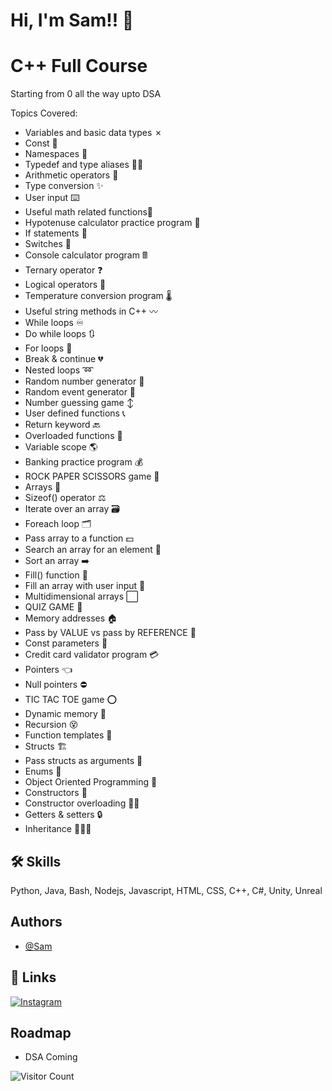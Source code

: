 
# Hi, I'm Sam!! 👋


# C++ Full Course

Starting from 0 all the way upto DSA

Topics Covered:

- Variables and basic data types ✗
- Const 🚫
- Namespaces 📛
- Typedef and type aliases 🙋‍♂️
- Arithmetic operators 🧮
- Type conversion ✨
- User input ⌨️
- Useful math related functions🔢
- Hypotenuse calculator practice program 📐
- If statements 🤔
- Switches 🔀
- Console calculator program 🖩
- Ternary operator ❓
- Logical operators 🔣
- Temperature conversion program 🌡️
- Useful string methods in C++ 〰️
- While loops ♾️
- Do while loops 🔃
- For loops 🔂
- Break & continue 💔
- Nested loops ➿
- Random number generator 🎲
- Random event generator 🎁
- Number guessing game ↕️
- User defined functions 📞
- Return keyword 🔙
- Overloaded functions 🍕
- Variable scope 🌎
- Banking practice program 💰
- ROCK PAPER SCISSORS game 👊
- Arrays 🚗
- Sizeof() operator ⚖️
- Iterate over an array 🗃️
- Foreach loop 🗂️
- Pass array to a function 💵
- Search an array for an element 🔎
- Sort an array ➡️
- Fill() function 🍔
- Fill an array with user input 🌭
- Multidimensional arrays ⬜
- QUIZ GAME 💯
- Memory addresses 🏠
- Pass by VALUE vs pass by REFERENCE 📧
- Const parameters 🧱
- Credit card validator program 💳
- Pointers 👈
- Null pointers ⛔
- TIC TAC TOE game ⭕
- Dynamic memory 🧠
- Recursion 😵
- Function templates 🍪
- Structs 🏗️
- Pass structs as arguments 🚚
- Enums 📅
- Object Oriented Programming 🧍
- Constructors 👷
- Constructor overloading 👨‍🍳
- Getters & setters 🔒
- Inheritance 👩‍👧‍👦



## 🛠 Skills
Python, Java, Bash, Nodejs, Javascript, HTML, CSS, C++, C#, Unity, Unreal


## Authors

- [@Sam](https://www.github.com/Hacker-Sam-is-here)


## 🔗 Links

[![Instagram](https://img.shields.io/badge/Instagram-E4405F?style=for-the-badge&logo=instagram&logoColor=white)](https://www.instagram.com/samishere06/)


## Roadmap

- DSA Coming

![Visitor Count](https://profile-counter.glitch.me/Hacker-Sam-is-here/count.svg)